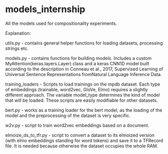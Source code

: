 # models_internship
All the models used for compositionality experiments.

Explanation:

utils.py - contains general helper functions for loading datasets, processing strings etc.

models.py - contains functions for building models. Includes a custom MyAttention(keras.layers.Layer) class and a keras CNN1D model built according to the description in Conneau et al., 2017, Supervised Learning of Universal Sentence Representations fromNatural Language Inference Data.

training_loaders - Scripts to load trainings on the mpdb dataset. Each type of embeddings (trainable, word2vec, GloVe, Elmo) requires a slightly different approach. The variable model_type determines the kind of model that will be loaded. These scripts are easily modifiable for other datasets.

bert.py - works as a training loader for the bert model, as the loading of the model and the preprocessing of the dataset is very specific.

w2v.py - script to train word2vec embeddings based on a document.

elmoize_ds_to_tfr.py - script to convert a dataset to its elmoized version (with elmo embeddings standing for word tokens) and save it to a TFRecord file. It is needed because otherwise the dataset occupies the whole RAM.
